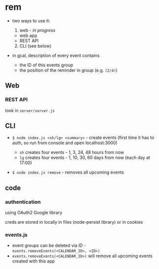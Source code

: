 # rem

  - two ways to use it:
    1. web - *in progress*
      - web app
      - REST API
    2. CLI (see below)

  - in gcal, description of every event contains
    - the ID of this events group
    - the position of the reminder in group (e.g. `(2/4)`)

## Web

### REST API

  look in `server/server.js`

## CLI

  - `$ node index.js <sh/lg> <summary>` - create events (first time it has to auth, so run from console and open localhost:3000)
    - `sh` creates four events - 1, 3, 24, 48 hours from now
    - `lg` creates four events - 1, 10, 30, 60 days from now (each day at 17:00)

  - `$ node index.js remove` - removes all upcoming events

## code

### authentication

  using OAuth2 Google library

  creds are stored in locally in files (node-persist library) or in cookies

### events.js

  - event groups can be deleted via ID - `events.removeEvents(<CALENDAR_ID>, <ID>)`
  - `events.removeEvents(<CALENDAR_ID>)` will remove all upcoming events created with this app
